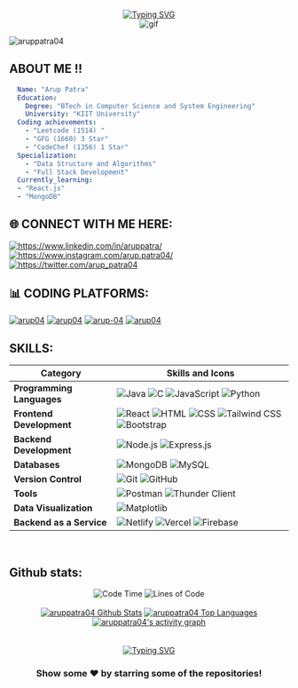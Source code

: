 <div align="center">
  <br>
  <a href="https://git.io/typing-svg">
    <img src="https://readme-typing-svg.herokuapp.com?font=Sedan+SC&weight=500&duration=5000&pause=700&color=02F769&background=15151500&center=true&vCenter=true&random=false&width=435&lines=Hello!+I'm+Arup+Patra;Aspiring+Software+Engineer" alt="Typing SVG"/></a>
</div>
<div align="center"> 
 <img src="https://media0.giphy.com/media/v1.Y2lkPTc5MGI3NjExcjVrajZxNXl3NTB4aTdmdThkMGhlYzdlemhodWx0dXBwdHJ2ZmpyciZlcD12MV9pbnRlcm5hbF9naWZfYnlfaWQmY3Q9Zw/f3iwJFOVOwuy7K6FFw/giphy.gif" alt="gif"/>
</div>
<p align="left"> <img src="https://komarev.com/ghpvc/?username=aruppatra04&label=Profile%20views&color=0e75b6&style=flat" alt="aruppatra04" /> </p>

## ABOUT ME !! 

```yaml
  Name: "Arup Patra"
  Education:
    Degree: "BTech in Computer Science and System Engineering"
    University: "KIIT University"
  Coding achievements:
    - "Leetcode (1514) "
    - "GFG (1660) 3 Star"
    - "CodeChef (1356) 1 Star"
  Specialization:
    - "Data Structure and Algorithms"
    - "Full Stack Development"
  Currently_learning:
  - "React.js"
  - "MongoDB"
```

## 🌐 CONNECT WITH ME HERE:
<p align="left">
<a href="https://www.linkedin.com/in/aruppatra/" target="blank"><img align="center" src="https://img.shields.io/badge/LinkedIn-0077B5?style=for-the-badge&logo=linkedin&logoColor=white" alt="https://www.linkedin.com/in/aruppatra/"  /></a>
<!-- <a href="https://medium.com/@arup_patra" target="blank"><img align="center" src="https://img.shields.io/badge/Medium-12100E?style=for-the-badge&logo=medium&logoColor=white" alt="@arup_patra"  /></a> -->
<a href="https://www.instagram.com/arup.patra04/" target="blank"><img align="center" src="https://img.shields.io/badge/Instagram-E4405F?style=for-the-badge&logo=Instagram&logoColor=white" alt="https://www.instagram.com/arup.patra04/" /></a>
<a href="https://x.com/arup_patra04" target="blank"><img align="center" src="https://img.shields.io/badge/X-1DA1F2?style=for-the-badge&logo=X&logoColor=white" alt="https://twitter.com/arup_patra04" /></a>

<br>

## 📊 CODING PLATFORMS:
<a href="https://leetcode.com/u/arup04" target="blank"><img align="center" src="https://img.shields.io/badge/-LeetCode-FFA116?style=for-the-badge&logo=LeetCode&logoColor=black" alt="arup04" /></a>
<a href="https://www.geeksforgeeks.org/user/arup04/" target="blank"><img align="center" src="https://img.shields.io/badge/GeeksforGeeks-gray?style=for-the-badge&logo=geeksforgeeks&logoColor=35914c" alt="arup04" /></a>
<a href="https://codeforces.com/profile/arup-04" target="blank"><img align="center" src="https://img.shields.io/badge/Codeforces-6DA55F?style=for-the-badge&logo=codeforces&logoColor=white" alt="arup-04" /></a>
<a href="https://www.codechef.com/users/arup04" target="blank"><img align="center" src="https://img.shields.io/badge/CodeChef-pink?style=for-the-badge&logo=codechef&logoColor=brown" alt="arup04" /></a>
<br>

## SKILLS:

| Category                     | Skills and Icons                                                            |
|------------------------------|---------------------------------------------------------------------------|
| **Programming Languages**    | ![Java](https://img.shields.io/badge/java-%23ED8B00.svg?style=for-the-badge&logo=openjdk&logoColor=white) ![C](https://img.shields.io/badge/c-%2300599C.svg?style=for-the-badge&logo=c&logoColor=white) ![JavaScript](https://img.shields.io/badge/javascript-%23323330.svg?style=for-the-badge&logo=javascript&logoColor=%23F7DF1E) ![Python](https://img.shields.io/badge/python-3670A0?style=for-the-badge&logo=python&logoColor=ffdd54)  |
| **Frontend Development**     | ![React](https://img.shields.io/badge/react-%2320232a.svg?style=for-the-badge&logo=react&logoColor=%2361DAFB) ![HTML](https://img.shields.io/badge/html5-%23E34F26.svg?style=for-the-badge&logo=html5&logoColor=white) ![CSS](https://img.shields.io/badge/css3-%231572B6.svg?style=for-the-badge&logo=css3&logoColor=white) ![Tailwind CSS](https://img.shields.io/badge/tailwindcss-%2338B2AC.svg?style=for-the-badge&logo=tailwind-css&logoColor=white) ![Bootstrap](https://img.shields.io/badge/bootstrap-%238511FA.svg?style=for-the-badge&logo=bootstrap&logoColor=white) |
| **Backend Development**      | ![Node.js](https://img.shields.io/badge/node.js-6DA55F?style=for-the-badge&logo=node.js&logoColor=white) ![Express.js](https://img.shields.io/badge/express.js-%23404d59.svg?style=for-the-badge&logo=express&logoColor=%2361DAFB) |
| **Databases**                | ![MongoDB](https://img.shields.io/badge/MongoDB-%234ea94b.svg?style=for-the-badge&logo=mongodb&logoColor=white) ![MySQL](https://img.shields.io/badge/mysql-4479A1.svg?style=for-the-badge&logo=mysql&logoColor=white) |
| **Version Control**          | ![Git](https://img.shields.io/badge/git-%23F05032.svg?style=for-the-badge&logo=git&logoColor=white) ![GitHub](https://img.shields.io/badge/github-%23121011.svg?style=for-the-badge&logo=github&logoColor=white) |
| **Tools**          | ![Postman](https://img.shields.io/badge/Postman-FF6C37?style=for-the-badge&logo=postman&logoColor=white) ![Thunder Client](https://img.shields.io/badge/Thunder%20Client-146EB0?style=for-the-badge&logo=thunder-client&logoColor=white) |
| **Data Visualization**       | ![Matplotlib](https://img.shields.io/badge/Matplotlib-%23ffffff.svg?style=for-the-badge&logo=Matplotlib&logoColor=black)
| **Backend as a Service**     | ![Netlify](https://img.shields.io/badge/netlify-00C7B7?style=for-the-badge&logo=netlify&logoColor=white) ![Vercel](https://img.shields.io/badge/vercel-%23000000.svg?style=for-the-badge&logo=vercel&logoColor=white) ![Firebase](https://img.shields.io/badge/firebase-a08021?style=for-the-badge&logo=firebase&logoColor=ffcd34) |

<br>

## Github stats:
<div align="center">
  <img src="http://img.shields.io/badge/Code%20Time-1%2C200%20hrs%2045%20mins-blue" alt="Code Time" />
  <img src="https://img.shields.io/badge/From%20Hello%20World%20I%27ve%20Written-24.7%20million%20lines%20of%20code-blue" alt="Lines of Code" />
</div>
<div align="center">
  <br>
<a href="https://github.com/aruppatra04/github-readme-stats"><img alt="aruppatra04 Github Stats" src="https://github-readme-stats.vercel.app/api?username=aruppatra04&show_icons=true&count_private=true&theme=react&hide_border=true&bg_color=0D1117" /></a>
  <a href="https://github.com/aruppatra04/github-readme-stats"><img alt="aruppatra04 Top Languages" src="https://github-readme-stats.vercel.app/api/top-langs/?username=aruppatra04&langs_count=8&count_private=true&layout=compact&theme=react&hide_border=true&bg_color=0D1117" /></a>
  <br/>
<a href="https://github.com/aruppatra04">
  <img alt="aruppatra04's activity graph" src="https://github-readme-activity-graph.vercel.app/graph?username=aruppatra04&theme=react-dark" />
</a>
</div>

<br>
<br/>
<div align="center">
   <a href="https://git.io/typing-svg">
      <img src="https://readme-typing-svg.demolab.com?font=Sedan+SC&weight=500&size=30&pause=1000&color=F63024&background=6883FF00&center=true&vCenter=true&random=false&width=435&lines=Thanks+For+Visiting+!" alt="Typing SVG" />
   </a>
   
   <h3>Show some ❤️ by starring some of the repositories!</h3>
</div>



